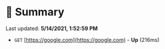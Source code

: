# 📖 Summary
Last updated: **5/14/2021, 1:52:59 PM**

- `GET` [https://google.com](https://google.com) - **Up** (216ms)
